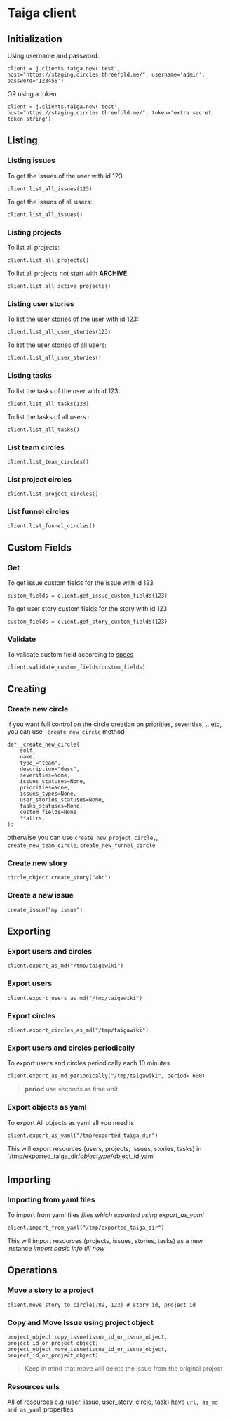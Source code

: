 # Taiga client

## Initialization

Using username and  password:
```
client = j.clients.taiga.new('test', host="https://staging.circles.threefold.me/", username='admin', password='123456')
```
OR using a token

```
client = j.clients.taiga.new('test', host="https://staging.circles.threefold.me/", token='extra secret token string')
```
## Listing

### Listing issues

To get the issues of the user with id 123:
```
client.list_all_issues(123)
```
To get the issues of all users:
```
client.list_all_issues()

```
### Listing projects

To list all projects:
```
client.list_all_projects()
```

To list all projects not start with **ARCHIVE**:
```
client.list_all_active_projects()

```
### Listing user stories

To list the user stories of the user with id 123:

```
client.list_all_user_stories(123)
```

To list the user stories of all users:

```
client.list_all_user_stories()
```

### Listing tasks

To list the tasks of the user with id 123:

```
client.list_all_tasks(123)
```

To list the tasks of all users :

```
client.list_all_tasks()
```


### List team circles

```
client.list_team_circles()
```


### List project circles

```
client.list_project_circles()
```

### List funnel circles

```
client.list_funnel_circles()

```

## Custom Fields

### Get

To get issue custom fields for the issue with id 123

```
custom_fields = client.get_issue_custom_fields(123)
```

To get user story custom fields for the story with id 123

```
custom_fields = client.get_story_custom_fields(123)
```

### Validate

To validate custom field according to [specs](https://github.com/threefoldtech/circles_reporting_tool/blob/master/specs/funnel.md#custom-fields)

```
client.validate_custom_fields(custom_fields)
```

## Creating

### Create new circle

if you want full control on the circle creation on priorities, severities, .. etc, you can use `_create_new_circle` method


```
def _create_new_circle(
    self,
    name,
    type_="team",
    description="desc",
    severities=None,
    issues_statuses=None,
    priorities=None,
    issues_types=None,
    user_stories_statuses=None,
    tasks_statuses=None,
    custom_fields=None
    **attrs,
):
```
otherwise you can use `create_new_project_circle,`, `create_new_team_circle`, `create_new_funnel_circle`


### Create new story

```
circle_object.create_story("abc")
```

### Create a new  issue

```
create_issue("my issue")
```

## Exporting

### Export users and circles

```
client.export_as_md("/tmp/taigawiki")
```

### Export users

```
client.export_users_as_md("/tmp/taigawiki")
```
### Export circles
```
client.export_circles_as_md("/tmp/taigawiki")
```

### Export users and circles periodically

To export users and circles periodically each 10 minutes
```
client.export_as_md_periodically("/tmp/taigawiki", period= 600)
```
> **period** use seconds as time unit.

### Export objects as yaml
To export All objects as yaml all you need is

```
client.export_as_yaml("/tmp/exported_taiga_dir")
```

This will export resources (users, projects, issues, stories, tasks) in `/tmp/exported_taiga_dir/$object_type/$object_id.yaml

## Importing

### Importing from yaml files

To import from yaml files _files which exported using export_as_yaml_

```
client.import_from_yaml("/tmp/exported_taiga_dir")
```
This will import resources (projects, issues, stories, tasks) as a new instance _import basic info till now_

## Operations

### Move a story to a project

```
client.move_story_to_circle(789, 123) # story id, project id
```

### Copy and Move Issue using project object
```
project_object.copy_issue(issue_id_or_issue_object, project_id_or_project_object)
project_object.move_issue(issue_id_or_issue_object, project_id_or_project_object)
```
> Keep in mind that move will delete the issue from the original project

### Resources urls
All of resources e.g (user, issue, user_story, circle, task) have `url, as_md and as_yaml` properties
